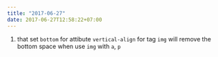 ```yaml
---
title: "2017-06-27"
date: 2017-06-27T12:58:22+07:00
---
```


1. that set `bottom` for attibute `vertical-align` for tag `img` will remove the bottom space when use `img` with `a`, `p`